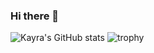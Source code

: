 ### Hi there 👋

![Kayra's GitHub stats](https://github-readme-stats.vercel.app/api?username=divDevelopment)
![trophy](https://github-profile-trophy.vercel.app/?username=ryo-ma)

